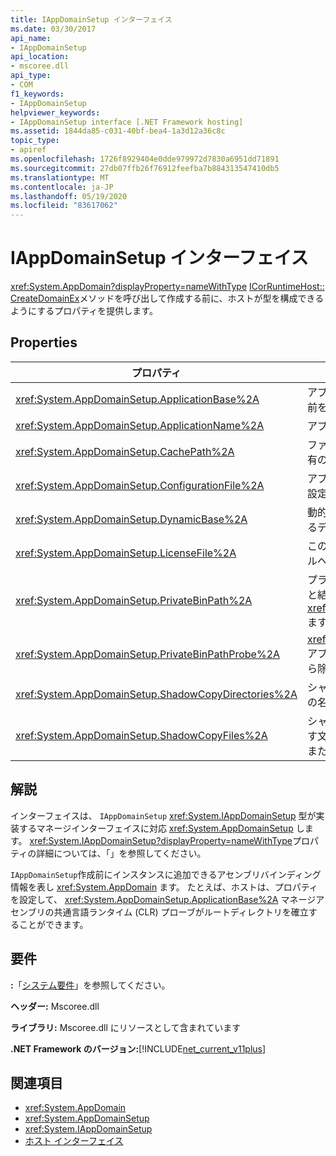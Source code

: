 ```yaml
---
title: IAppDomainSetup インターフェイス
ms.date: 03/30/2017
api_name:
- IAppDomainSetup
api_location:
- mscoree.dll
api_type:
- COM
f1_keywords:
- IAppDomainSetup
helpviewer_keywords:
- IAppDomainSetup interface [.NET Framework hosting]
ms.assetid: 1844da85-c031-40bf-bea4-1a3d12a36c8c
topic_type:
- apiref
ms.openlocfilehash: 1726f8929404e0dde979972d7830a6951dd71891
ms.sourcegitcommit: 27db07ffb26f76912feefba7b884313547410db5
ms.translationtype: MT
ms.contentlocale: ja-JP
ms.lasthandoff: 05/19/2020
ms.locfileid: "83617062"
---
```

# <a name="iappdomainsetup-interface"></a>IAppDomainSetup インターフェイス
<xref:System.AppDomain?displayProperty=nameWithType> [ICorRuntimeHost:: CreateDomainEx](icorruntimehost-createdomainex-method.md)メソッドを呼び出して作成する前に、ホストが型を構成できるようにするプロパティを提供します。  
  
## <a name="properties"></a>Properties  
  
|プロパティ|説明|  
|--------------|-----------------|  
|<xref:System.AppDomainSetup.ApplicationBase%2A>|アプリケーションが格納されているディレクトリの名前を取得または設定します。|  
|<xref:System.AppDomainSetup.ApplicationName%2A>|アプリケーションの名前を取得または設定します。|  
|<xref:System.AppDomainSetup.CachePath%2A>|ファイルがシャドウコピーされるアプリケーション固有の領域の名前を取得または設定します。|  
|<xref:System.AppDomainSetup.ConfigurationFile%2A>|アプリケーションの構成ファイルの名前を取得または設定します。|  
|<xref:System.AppDomainSetup.DynamicBase%2A>|動的に生成されたファイルが格納およびアクセスされるディレクトリの名前を取得または設定します。|  
|<xref:System.AppDomainSetup.LicenseFile%2A>|このドメインに関連付けられているライセンスファイルへのパスを取得または設定します。|  
|<xref:System.AppDomainSetup.PrivateBinPath%2A>|プライベートアセンブリをプローブするディレクトリと結合されたディレクトリの一覧を取得または設定し <xref:System.AppDomainSetup.ApplicationBase%2A> ます。|  
|<xref:System.AppDomainSetup.PrivateBinPathProbe%2A>|<xref:System.AppDomainSetup.ApplicationBase%2A>アプリケーションの検索パスに含めたり、検索パスから除外したりする文字列値を取得または設定します。|  
|<xref:System.AppDomainSetup.ShadowCopyDirectories%2A>|シャドウコピーされるアセンブリを含むディレクトリの名前を取得または設定します。|  
|<xref:System.AppDomainSetup.ShadowCopyFiles%2A>|シャドウコピーをオンまたはオフにするかどうかを示す文字列を取得または設定します。 有効な値は "true" または "false" です。|  
  
## <a name="remarks"></a>解説  
 インターフェイスは、 `IAppDomainSetup` <xref:System.IAppDomainSetup> 型が実装するマネージインターフェイスに対応 <xref:System.AppDomainSetup> します。 <xref:System.IAppDomainSetup?displayProperty=nameWithType>プロパティの詳細については、「」を参照してください。  
  
 `IAppDomainSetup`作成前にインスタンスに追加できるアセンブリバインディング情報を表し <xref:System.AppDomain> ます。 たとえば、ホストは、プロパティを設定して、 <xref:System.AppDomainSetup.ApplicationBase%2A> マネージアセンブリの共通言語ランタイム (CLR) プローブがルートディレクトリを確立することができます。  
  
## <a name="requirements"></a>要件  
 **:**「[システム要件](../../get-started/system-requirements.md)」を参照してください。  
  
 **ヘッダー:** Mscoree.dll  
  
 **ライブラリ:** Mscoree.dll にリソースとして含まれています  
  
 **.NET Framework のバージョン:**[!INCLUDE[net_current_v11plus](../../../../includes/net-current-v11plus-md.md)]  
  
## <a name="see-also"></a>関連項目

- <xref:System.AppDomain>
- <xref:System.AppDomainSetup>
- <xref:System.IAppDomainSetup>
- [ホスト インターフェイス](hosting-interfaces.md)

